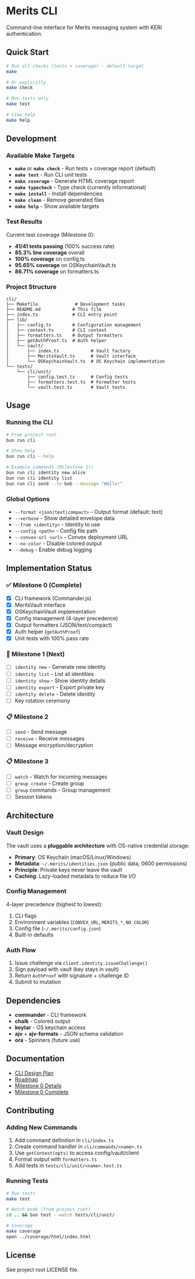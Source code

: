 # Merits CLI

Command-line interface for Merits messaging system with KERI authentication.

## Quick Start

```bash
# Run all checks (tests + coverage) - default target
make

# Or explicitly
make check

# Run tests only
make test

# View help
make help
```

## Development

### Available Make Targets

- **`make`** or **`make check`** - Run tests + coverage report (default)
- **`make test`** - Run CLI unit tests
- **`make coverage`** - Generate HTML coverage report
- **`make typecheck`** - Type check (currently informational)
- **`make install`** - Install dependencies
- **`make clean`** - Remove generated files
- **`make help`** - Show available targets

### Test Results

Current test coverage (Milestone 0):
- **41/41 tests passing** (100% success rate)
- **85.3% line coverage** overall
- **100% coverage** on config.ts
- **95.65% coverage** on OSKeychainVault.ts
- **86.71% coverage** on formatters.ts

### Project Structure

```
cli/
├── Makefile              # Development tasks
├── README.md            # This file
├── index.ts             # CLI entry point
├── lib/
│   ├── config.ts        # Configuration management
│   ├── context.ts       # CLI context
│   ├── formatters.ts    # Output formatters
│   ├── getAuthProof.ts  # Auth helper
│   └── vault/
│       ├── index.ts            # Vault factory
│       ├── MeritsVault.ts      # Vault interface
│       └── OSKeychainVault.ts  # OS Keychain implementation
└── tests/
    └── cli/unit/
        ├── config.test.ts      # Config tests
        ├── formatters.test.ts  # Formatter tests
        └── vault.test.ts       # Vault tests
```

## Usage

### Running the CLI

```bash
# From project root
bun run cli

# Show help
bun run cli --help

# Example commands (Milestone 1+)
bun run cli identity new alice
bun run cli identity list
bun run cli send --to bob --message "Hello!"
```

### Global Options

- `--format <json|text|compact>` - Output format (default: text)
- `--verbose` - Show detailed envelope data
- `--from <identity>` - Identity to use
- `--config <path>` - Config file path
- `--convex-url <url>` - Convex deployment URL
- `--no-color` - Disable colored output
- `--debug` - Enable debug logging

## Implementation Status

### ✅ Milestone 0 (Complete)

- [x] CLI framework (Commander.js)
- [x] MeritsVault interface
- [x] OSKeychainVault implementation
- [x] Config management (4-layer precedence)
- [x] Output formatters (JSON/text/compact)
- [x] Auth helper (`getAuthProof`)
- [x] Unit tests with 100% pass rate

### 🚧 Milestone 1 (Next)

- [ ] `identity new` - Generate new identity
- [ ] `identity list` - List all identities
- [ ] `identity show` - Show identity details
- [ ] `identity export` - Export private key
- [ ] `identity delete` - Delete identity
- [ ] Key rotation ceremony

### 📋 Milestone 2

- [ ] `send` - Send message
- [ ] `receive` - Receive messages
- [ ] Message encryption/decryption

### 📋 Milestone 3

- [ ] `watch` - Watch for incoming messages
- [ ] `group create` - Create group
- [ ] `group` commands - Group management
- [ ] Session tokens

## Architecture

### Vault Design

The vault uses a **pluggable architecture** with OS-native credential storage:

- **Primary**: OS Keychain (macOS/Linux/Windows)
- **Metadata**: `~/.merits/identities.json` (public data, 0600 permissions)
- **Principle**: Private keys never leave the vault
- **Caching**: Lazy-loaded metadata to reduce file I/O

### Config Management

4-layer precedence (highest to lowest):
1. CLI flags
2. Environment variables (`CONVEX_URL`, `MERITS_*`, `NO_COLOR`)
3. Config file (`~/.merits/config.json`)
4. Built-in defaults

### Auth Flow

1. Issue challenge via `client.identity.issueChallenge()`
2. Sign payload with vault (key stays in vault)
3. Return `AuthProof` with signature + challenge ID
4. Submit to mutation

## Dependencies

- **commander** - CLI framework
- **chalk** - Colored output
- **keytar** - OS keychain access
- **ajv** + **ajv-formats** - JSON schema validation
- **ora** - Spinners (future use)

## Documentation

- [CLI Design Plan](../docs/cli-plan.md)
- [Roadmap](../docs/roadmap-cli.md)
- [Milestone 0 Details](../docs/cli-phase-1.md)
- [Milestone 0 Complete](../docs/cli-milestone-0-complete.md)

## Contributing

### Adding New Commands

1. Add command definition in `cli/index.ts`
2. Create command handler in `cli/commands/<name>.ts`
3. Use `getContext(opts)` to access config/vault/client
4. Format output with `formatters.ts`
5. Add tests in `tests/cli/unit/<name>.test.ts`

### Running Tests

```bash
# Run tests
make test

# Watch mode (from project root)
cd .. && bun test --watch tests/cli/unit/

# Coverage
make coverage
open ../coverage/html/index.html
```

## License

See project root LICENSE file.
